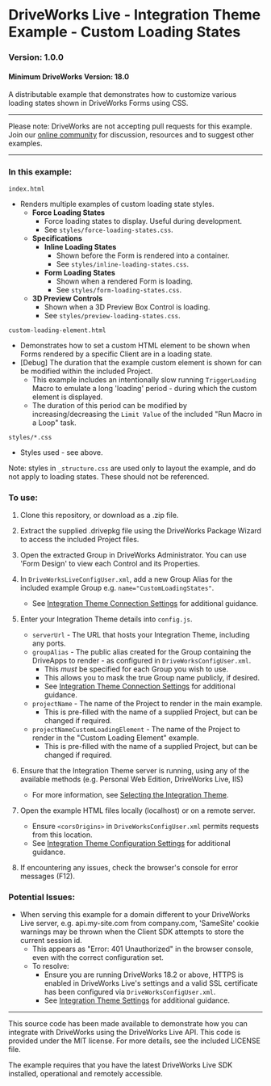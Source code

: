 # DriveWorks Live - Integration Theme Example - Custom Loading States
### Version: 1.0.0
#### Minimum DriveWorks Version: 18.0

A distributable example that demonstrates how to customize various loading states shown in DriveWorks Forms using CSS.

---

Please note: DriveWorks are not accepting pull requests for this example.  
Join our [online community](https://my.driveworks.co.uk) for discussion, resources and to suggest other examples.

---

### In this example:

`index.html`
- Renders multiple examples of custom loading state styles.
    - **Force Loading States**
        - Force loading states to display. Useful during development.
        - See `styles/force-loading-states.css`.
    - **Specifications**
        - **Inline Loading States**
            - Shown before the Form is rendered into a container.
            - See `styles/inline-loading-states.css`.
        - **Form Loading States**
            - Shown when a rendered Form is loading.
            - See `styles/form-loading-states.css`.
    - **3D Preview Controls**
        - Shown when a 3D Preview Box Control is loading.
        - See `styles/preview-loading-states.css`.

`custom-loading-element.html`
- Demonstrates how to set a custom HTML element to be shown when Forms rendered by a specific Client are in a loading state.
- [Debug] The duration that the example custom element is shown for can be modified within the included Project.
    - This example includes an intentionally slow running `TriggerLoading` Macro to emulate a long 'loading' period - during which the custom element is displayed.
    - The duration of this period can be modified by increasing/decreasing the `Limit Value` of the included "Run Macro in a Loop" task.

`styles/*.css`
- Styles used - see above.

Note: styles in `_structure.css` are used only to layout the example, and do not apply to loading states. These should not be referenced.

### To use:
1. Clone this repository, or download as a .zip file.

2. Extract the supplied .drivepkg file using the DriveWorks Package Wizard to access the included Project files.

3. Open the extracted Group in DriveWorks Administrator. You can use 'Form Design' to view each Control and its Properties.

4. In `DriveWorksLiveConfigUser.xml`, add a new Group Alias for the included example Group e.g. `name="CustomLoadingStates"`.
    * See [Integration Theme Connection Settings](https://docs.driveworkspro.com/Topic/IntegrationThemeSettings#Connection-Settings) for additional guidance.

5. Enter your Integration Theme details into `config.js`.
    * `serverUrl` - The URL that hosts your Integration Theme, including any ports.
    * `groupAlias` - The public alias created for the Group containing the DriveApps to render - as configured in `DriveWorksConfigUser.xml`.
        * This *must* be specified for each Group you wish to use.
        * This allows you to mask the true Group name publicly, if desired.
        * See [Integration Theme Connection Settings](https://docs.driveworkspro.com/Topic/IntegrationThemeSettings#Connection-Settings) for additional guidance.
    * `projectName` - The name of the Project to render in the main example.
        * This is pre-filled with the name of a supplied Project, but can be changed if required.
    * `projectNameCustomLoadingElement` - The name of the Project to render in the "Custom Loading Element" example.
        * This is pre-filled with the name of a supplied Project, but can be changed if required.

6. Ensure that the Integration Theme server is running, using any of the available methods (e.g. Personal Web Edition, DriveWorks Live, IIS)
    * For more information, see [Selecting the Integration Theme](https://docs.driveworkspro.com/Topic/IntegrationThemeSelect).

7. Open the example HTML files locally (localhost) or on a remote server.
    * Ensure `<corsOrigins>` in `DriveWorksConfigUser.xml` permits requests from this location.
    * See [Integration Theme Configuration Settings](https://docs.driveworkspro.com/Topic/IntegrationThemeSettings#Configuration-Settings) for additional guidance.

8. If encountering any issues, check the browser's console for error messages (F12).

### Potential Issues:
* When serving this example for a domain different to your DriveWorks Live server, e.g. api.my-site.com from company.com, 'SameSite' cookie warnings may be thrown when the Client SDK attempts to store the current session id.
    * This appears as "Error: 401 Unauthorized" in the browser console, even with the correct configuration set. 
    * To resolve:
        * Ensure you are running DriveWorks 18.2 or above, HTTPS is enabled in DriveWorks Live's settings and a valid SSL certificate has been configured via `DriveWorksConfigUser.xml`.
        * See [Integration Theme Settings](https://docs.driveworkspro.com/Topic/IntegrationThemeSettings) for additional guidance.

---

This source code has been made available to demonstrate how you can integrate with DriveWorks using the DriveWorks Live API.
This code is provided under the MIT license. For more details, see the included LICENSE file.

The example requires that you have the latest DriveWorks Live SDK installed, operational and remotely accessible.
